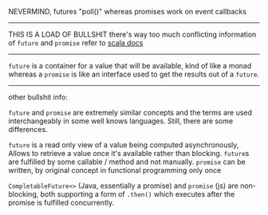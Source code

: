 NEVERMIND, futures "poll()" whereas promises work on event callbacks

---

THIS IS A LOAD OF BULLSHIT
there's way too much conflicting information of `future` and `promise`
refer to [scala docs](https://docs.scala-lang.org/overviews/core/futures.html#promises)

---

`future` is a container for a value that will be available, kind of like a monad whereas a `promise` is like an interface used to get the results out of a `future`.

---

other bullshit info:

`future` and `promise` are extremely similar concepts and the terms are used interchangeably in some well knows languages. Still, there are some differences.

`future` is a read only view of a value being computed asynchronously, Allows to retrieve a value once it's available rather than blocking. `future`s are fulfilled by some callable / method and not manually.
`promise` can be written, by original concept in functional programming only once

`CompletableFuture<>` (Java, essentially a promise) and `promise` (js) are non-blocking, both supporting a form of `.then()` which executes after the promise is fulfilled concurrently.
